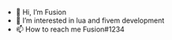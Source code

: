 - 👋 Hi, I’m Fusion
- 👀 I’m interested in lua and fivem development
- 📫 How to reach me Fusion#1234


